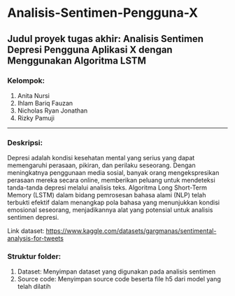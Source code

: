 # Analisis-Sentimen-Pengguna-X
## Judul proyek tugas akhir: Analisis Sentimen Depresi Pengguna Aplikasi X dengan Menggunakan Algoritma LSTM

### Kelompok:
1. Anita Nursi
2. Ihlam Bariq Fauzan
3. Nicholas Ryan Jonathan
4. Rizky Pamuji

-----

### Deskripsi:
Depresi adalah kondisi kesehatan mental yang serius yang dapat memengaruhi perasaan, pikiran, dan perilaku seseorang. 
Dengan meningkatnya penggunaan media sosial, banyak orang mengekspresikan perasaan mereka secara online, memberikan peluang untuk mendeteksi tanda-tanda depresi melalui analisis teks. 
Algoritma Long Short-Term Memory (LSTM) dalam bidang pemrosesan bahasa alami (NLP) telah terbukti efektif dalam menangkap pola bahasa yang menunjukkan kondisi emosional seseorang, menjadikannya alat yang potensial untuk analisis sentimen depresi.

Link dataset: https://www.kaggle.com/datasets/gargmanas/sentimental-analysis-for-tweets

### Struktur folder:
1. Dataset: Menyimpan dataset yang digunakan pada analisis sentimen
2. Source code: Menyimpan source code beserta file h5 dari model yang telah dilatih

